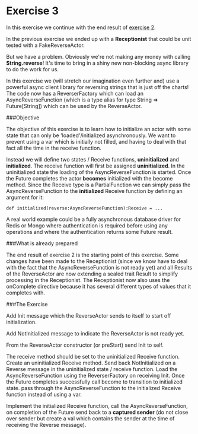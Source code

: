 Exercise 3
==========

In this exercise we continue with the end result of [exercise 2](http://github/RayRoestenburg/scala-io-exercise-2).

In the previous exercise we ended up with a **Receptionist** that could be unit tested with a FakeReverseActor.

But we have a problem. Obviously we're not making any money with calling **String.reverse**! It's time to bring in a shiny new non-blocking async library to do the work for us.

In this exercise we (will stretch our imagination even further and) use a powerful async client library for reversing strings that is just off the charts! The code now has a ReverserFactory which can load an AsyncReverseFunction (which is a type alias for type String => Future[String]) which can be used by the ReverseActor.

###Objective

The objective of this exercise is to learn how to initialize an actor with some state that can only be 'loaded'/initialized asynchronously. We want to prevent using a var which is initially not filled, and having to deal with that fact all the time in the receive function.

Instead we will define two states / Receive functions, **uninitialized** and **initialized**. The receive function will first be assigned **uninitialized**. In the uninitialized state the loading of the AsyncReverseFunction is started. Once the Future completes the actor **becomes** initialized with the become method. Since the Receive type is a PartialFunction we can simply pass the AsyncReverseFunction to the **initialized** Receive function by defining an argument for it:

    def initialized(reverse:AsyncReverseFunction):Receive = ...

A real world example could be a fully asynchronous database driver for Redis or Mongo where authentication is required before using any operations and where the authentication returns some Future result.


###What is already prepared

The end result of exercise 2 is the starting point of this exercise.
Some changes have been made to the Receptionist (since we know have to deal with the fact that the AsyncReverseFunction is not ready yet) and all Results of the ReverseActor are now extending a sealed trait Result to simplify processing in the Receptionist. The Receptionist now also uses the onComplete directive because it has several different types of values that it completes with.

###The Exercise

Add Init message which the ReverseActor sends to itself to start off initialization.

Add NotInitialized message to indicate the ReverseActor is not ready yet.

From the ReverseActor constructor (or preStart) send Init to self.

The receive method should be set to the uninitialized Receive function.
Create an uninitialized Receive method.
Send back NotInitialized on a Reverse message in the uninitialized state / receive function.
Load the AsyncReverseFunction using the ReverserFactory on receiving Init. Once the Future completes successfully call become to transition to initialized state. pass through the AsyncReverseFunction to the initialized Receive function instead of using a var.

Implement the initialized Receive function, call the AsyncReverseFunction, on completion of the Future send back to a **captured sender** (do not close over sender but create a val which contains the sender at the time of receiving the Reverse message).





